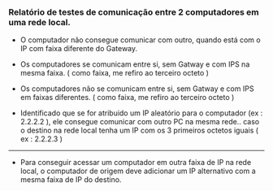 ### Relatório de testes de comunicação entre 2 computadores em uma rede local.

- O computador não consegue comunicar com outro, quando está com o IP com faixa diferente do Gateway.

- Os computadores se comunicam entre si, sem Gatway e com IPS na mesma faixa. ( como faixa, me refiro ao terceiro octeto )

- Os computadores não se comunicam entre si, sem Gatway e com IPS em faixas diferentes. ( como faixa, me refiro ao terceiro octeto )

- Identificado que se for atribuido um IP aleatório para o computador (ex : 2.2.2.2 ), ele consegue comunicar com outro PC na mesma rede.. caso o destino na rede local tenha um IP com os 3 primeiros octetos iguais ( ex : 2.2.2.3 )

---


- Para conseguir acessar um computador em outra faixa de IP na rede local, o computador de origem deve adicionar um IP alternativo com a mesma faixa de IP do destino.

